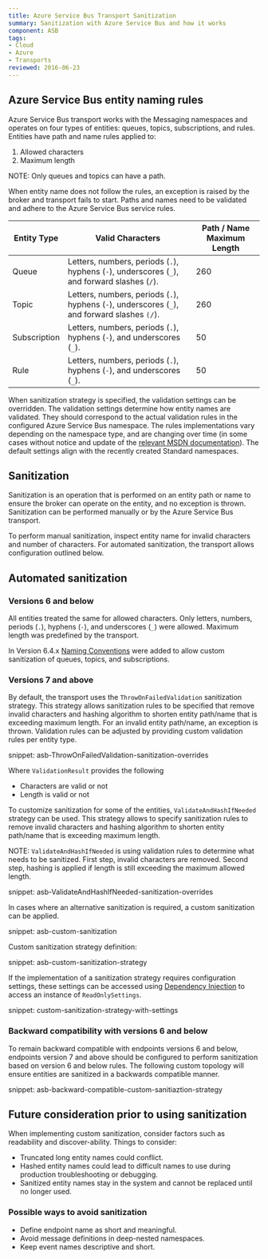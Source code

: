 ```yaml
---
title: Azure Service Bus Transport Sanitization
summary: Sanitization with Azure Service Bus and how it works
component: ASB
tags:
- Cloud
- Azure
- Transports
reviewed: 2016-06-23
---
```



## Azure Service Bus entity naming rules

Azure Service Bus transport works with the Messaging namespaces and operates on four types of entities: queues, topics, subscriptions, and rules. Entities have path and name rules applied to:

 1. Allowed characters
 1. Maximum length

NOTE: Only queues and topics can have a path.

When entity name does not follow the rules, an exception is raised by the broker and transport fails to start. Paths and names need to be validated and adhere to the Azure Service Bus service rules.

| Entity Type  | Valid Characters | Path / Name Maximum Length |
|--------------|------------------|----------------------------|
| Queue        | Letters, numbers, periods (`.`), hyphens (`-`), underscores (`_`), and forward slashes (`/`). | 260 |
| Topic        | Letters, numbers, periods (`.`), hyphens (`-`), underscores (`_`), and forward slashes `(/`). | 260 |
| Subscription | Letters, numbers, periods (`.`), hyphens (`-`), and underscores (`_`). | 50  |
| Rule         | Letters, numbers, periods (`.`), hyphens (`-`), and underscores (`_`). | 50  |


When sanitization strategy is specified, the validation settings can be overridden. The validation settings determine how entity names are validated. They should correspond to the actual validation rules in the configured Azure Service Bus namespace. The rules implementations vary depending on the namespace type, and are changing over time (in some cases without notice and update of the [relevant MSDN documentation](https://azure.microsoft.com/en-us/documentation/articles/service-bus-quotas/)). The default settings align with the recently created Standard namespaces.


## Sanitization

Sanitization is an operation that is performed on an entity path or name to ensure the broker can operate on the entity, and no exception is thrown. Sanitization can be performed manually or by the Azure Service Bus transport.

To perform manual sanitization, inspect entity name for invalid characters and number of characters. For automated sanitization, the transport allows configuration outlined below.


## Automated sanitization


### Versions 6 and below

All entities treated the same for allowed characters. Only letters, numbers, periods (`.`), hyphens (`-`), and underscores (`_`) were allowed. Maximum length was predefined by the transport.

In Version 6.4.x [Naming Conventions](/nservicebus/azure-service-bus/naming-conventions.md) were added to allow custom sanitization of queues, topics, and subscriptions.


### Versions 7 and above

By default, the transport uses the `ThrowOnFailedValidation` sanitization strategy. This strategy allows sanitization rules to be specified that remove invalid characters and hashing algorithm to shorten entity path/name that is exceeding maximum length. For an invalid entity path/name, an exception is thrown. Validation rules can be adjusted by providing custom validation rules per entity type. 

snippet: asb-ThrowOnFailedValidation-sanitization-overrides

Where `ValidationResult` provides the following
 * Characters are valid or not
 * Length is valid or not

To customize sanitization for some of the entities, `ValidateAndHashIfNeeded` strategy can be used. This strategy allows to specify sanitization rules to remove invalid characters and hashing algorithm to shorten entity path/name that is exceeding maximum length.

NOTE: `ValidateAndHashIfNeeded` is using validation rules to determine what needs to be sanitized. First step, invalid characters are removed. Second step, hashing is applied if length is still exceeding the maximum allowed length.

snippet: asb-ValidateAndHashIfNeeded-sanitization-overrides

In cases where an alternative sanitization is required, a custom sanitization can be applied.

snippet: asb-custom-sanitization

Custom sanitization strategy definition:

snippet: asb-custom-sanitization-strategy

If the implementation of a sanitization strategy requires configuration settings, these settings can be accessed using [Dependency Injection](/nservicebus/containers/) to access an instance of `ReadOnlySettings`.

snippet: custom-sanitization-strategy-with-settings


### Backward compatibility with versions 6 and below

To remain backward compatible with endpoints versions 6 and below, endpoints version 7 and above should be configured to perform sanitization based on version 6 and below rules. The following custom topology will ensure entities are sanitized in a backwards compatible manner. 

snippet: asb-backward-compatible-custom-sanitiaztion-strategy


## Future consideration prior to using sanitization

When implementing custom sanitization, consider factors such as readability and discover-ability. Things to consider:

 * Truncated long entity names could conflict. 
 * Hashed entity names could lead to difficult names to use during production troubleshooting or debugging.
 * Sanitized entity names stay in the system and cannot be replaced until no longer used.


### Possible ways to avoid sanitization

 * Define endpoint name as short and meaningful.
 * Avoid message definitions in deep-nested namespaces.
 * Keep event names descriptive and short.

